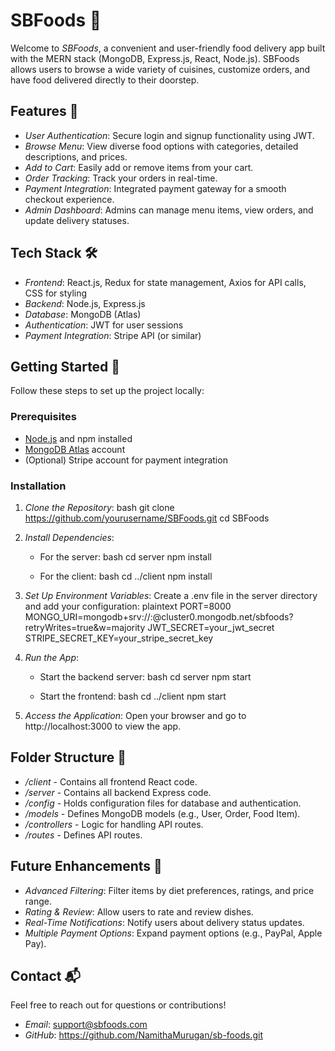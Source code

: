 # SBFoods 🍲

Welcome to *SBFoods*, a convenient and user-friendly food delivery app built with the MERN stack (MongoDB, Express.js, React, Node.js). SBFoods allows users to browse a wide variety of cuisines, customize orders, and have food delivered directly to their doorstep.

## Features 🚀

- *User Authentication*: Secure login and signup functionality using JWT.
- *Browse Menu*: View diverse food options with categories, detailed descriptions, and prices.
- *Add to Cart*: Easily add or remove items from your cart.
- *Order Tracking*: Track your orders in real-time.
- *Payment Integration*: Integrated payment gateway for a smooth checkout experience.
- *Admin Dashboard*: Admins can manage menu items, view orders, and update delivery statuses.

## Tech Stack 🛠️

- *Frontend*: React.js, Redux for state management, Axios for API calls, CSS for styling
- *Backend*: Node.js, Express.js
- *Database*: MongoDB (Atlas)
- *Authentication*: JWT for user sessions
- *Payment Integration*: Stripe API (or similar)

## Getting Started 🎉

Follow these steps to set up the project locally:

### Prerequisites

- [Node.js](https://nodejs.org/) and npm installed
- [MongoDB Atlas](https://www.mongodb.com/atlas) account
- (Optional) Stripe account for payment integration

### Installation

1. *Clone the Repository*:
   bash
   git clone https://github.com/yourusername/SBFoods.git
   cd SBFoods
   

2. *Install Dependencies*:
   - For the server:
     bash
     cd server
     npm install
     
   - For the client:
     bash
     cd ../client
     npm install
     

3. *Set Up Environment Variables*:
   Create a .env file in the server directory and add your configuration:
   plaintext
   PORT=8000
   MONGO_URI=mongodb+srv://<username>:<password>@cluster0.mongodb.net/sbfoods?retryWrites=true&w=majority
   JWT_SECRET=your_jwt_secret
   STRIPE_SECRET_KEY=your_stripe_secret_key
   

4. *Run the App*:
   - Start the backend server:
     bash
     cd server
     npm start
     
   - Start the frontend:
     bash
     cd ../client
     npm start
     

5. *Access the Application*:
   Open your browser and go to http://localhost:3000 to view the app.

## Folder Structure 📁

- */client* - Contains all frontend React code.
- */server* - Contains all backend Express code.
- */config* - Holds configuration files for database and authentication.
- */models* - Defines MongoDB models (e.g., User, Order, Food Item).
- */controllers* - Logic for handling API routes.
- */routes* - Defines API routes.

## Future Enhancements 🌟

- *Advanced Filtering*: Filter items by diet preferences, ratings, and price range.
- *Rating & Review*: Allow users to rate and review dishes.
- *Real-Time Notifications*: Notify users about delivery status updates.
- *Multiple Payment Options*: Expand payment options (e.g., PayPal, Apple Pay).

## Contact 📬

Feel free to reach out for questions or contributions!

- *Email*: support@sbfoods.com
- *GitHub*: https://github.com/NamithaMurugan/sb-foods.git
